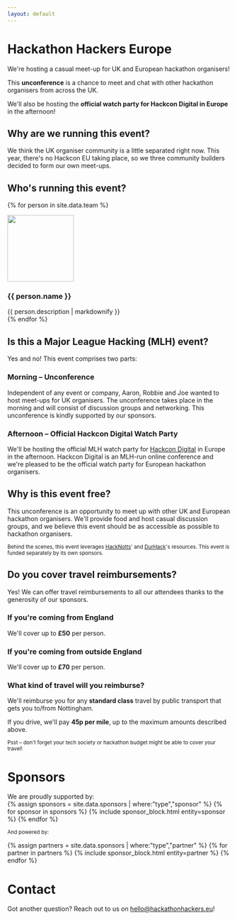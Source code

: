 ```yaml
---
layout: default
---
```

# Hackathon Hackers Europe
We're hosting a casual meet-up for UK and European hackathon organisers!

This **unconference** is a chance to meet and chat with other hackathon organisers from across the UK. 

We'll also be hosting the **official watch party for Hackcon Digital in Europe** in the afternoon!

## Why are we running this event?
We think the UK organiser community is a little separated right now. This year, there's no Hackcon EU taking place,
so we three community builders decided to form our own meet-ups. 

## Who's running this event?

{% for person in site.data.team %}
<div class="meet-the-team">
    <img src="{{ person.image_path }}" class="meet-the-team-image" width="150" height="150" />
    <div class="meet-the-team-text">
        <h3>{{ person.name }}</h3>
        {{ person.description | markdownify }}
    </div>
</div>
{% endfor %}

## Is this a Major League Hacking (MLH) event?
Yes and no! This event comprises two parts: 

### **Morning** – Unconference
Independent of any event or company, Aaron, Robbie and Joe wanted to host meet-ups for UK organisers. The unconference
takes place in the morning and will consist of discussion groups and networking. This unconference is kindly supported
by our sponsors.

### **Afternoon** – Official Hackcon Digital Watch Party
We'll be hosting the official MLH watch party for [Hackcon Digital](https://hackcon.mlh.io/events/hackcon-digital/) in 
Europe in the afternoon. Hackcon Digital is an MLH-run online conference and we're pleased to be the official watch
party for European hackathon organisers.

## Why is this event free?
This unconference is an opportunity to meet up with other UK and European hackathon organisers. We'll provide food and
host casual discussion groups, and we believe this event should be as accessible as possible to hackathon organisers.

<small>Behind the scenes, this event leverages [HackNotts](https://www.hacknotts.com/)' and
[DurHack](https://durhack.com)'s resources. This event is funded separately by its own sponsors.</small>

## Do you cover travel reimbursements?
Yes! We can offer travel reimbursements to all our attendees thanks to the generosity of our sponsors.

### If you're coming from **England**
We'll cover up to **£50** per person.

### If you're coming from **outside England**
We'll cover up to **£70** per person.

### What kind of travel will you reimburse?
We'll reimburse you for any **standard class** travel by public transport that gets you to/from Nottingham.

If you drive, we'll pay **45p per mile**, up to the maximum amounts described above.

<small>Psst – don't forget your tech society or hackathon budget might be able to cover your travel!</small> 

# Sponsors
<div class="image-container sponsors">
We are proudly supported by:
<div class="flagship-sponsors">
{% assign sponsors = site.data.sponsors | where:"type","sponsor" %}
{% for sponsor in sponsors %}
{% include sponsor_block.html entity=sponsor %}
{% endfor %}
</div>

<small>And powered by:</small>
<div class="image-container partners">
{% assign partners = site.data.sponsors | where:"type","partner" %}
{% for partner in partners %}
{% include sponsor_block.html entity=partner %}
{% endfor %}
</div>
</div>

# Contact
Got another question? Reach out to us on [hello@hackathonhackers.eu](mailto:hello@hackathonhackers.eu)!
